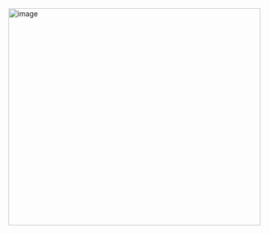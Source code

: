 <img width="499" height="429" alt="image" src="https://github.com/user-attachments/assets/3457bec6-d758-46a7-9b9d-27c304f15384" />  


